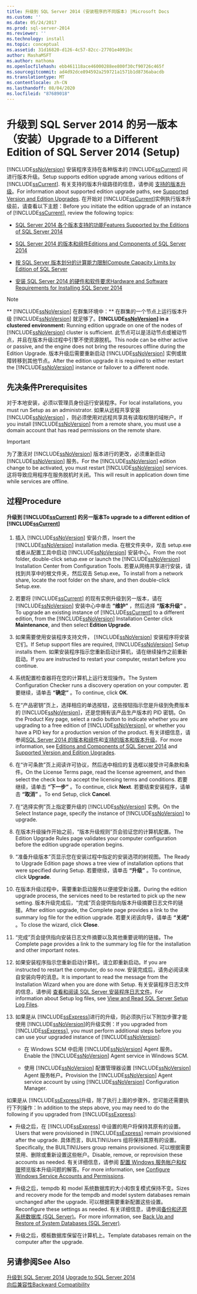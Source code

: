 ```yaml
---
title: 升级到 SQL Server 2014 (安装程序的不同版本) |Microsoft Docs
ms.custom: ''
ms.date: 05/24/2017
ms.prod: sql-server-2014
ms.reviewer: ''
ms.technology: install
ms.topic: conceptual
ms.assetid: 31d16820-d126-4c57-82cc-27701e4091bc
author: MashaMSFT
ms.author: mathoma
ms.openlocfilehash: ebb461118ace46000288ee800f30cf90726c465f
ms.sourcegitcommit: ad4d92dce894592a259721a1571b1d8736abacdb
ms.translationtype: MT
ms.contentlocale: zh-CN
ms.lasthandoff: 08/04/2020
ms.locfileid: "87689018"
---
```

# <a name="upgrade-to-a-different-edition-of-sql-server-2014-setup"></a><span data-ttu-id="adef3-102">升级到 SQL Server 2014 的另一版本（安装）</span><span class="sxs-lookup"><span data-stu-id="adef3-102">Upgrade to a Different Edition of SQL Server 2014 (Setup)</span></span>
  [!INCLUDE[ssNoVersion](../../includes/ssnoversion-md.md)] <span data-ttu-id="adef3-103">安装程序支持在各种版本的 [!INCLUDE[ssCurrent](../../includes/sscurrent-md.md)] 间进行版本升级。</span><span class="sxs-lookup"><span data-stu-id="adef3-103">Setup supports edition upgrade among various editions of [!INCLUDE[ssCurrent](../../includes/sscurrent-md.md)].</span></span> <span data-ttu-id="adef3-104">有关支持的版本升级路径的信息，请参阅 [支持的版本升级](supported-version-and-edition-upgrades.md)。</span><span class="sxs-lookup"><span data-stu-id="adef3-104">For information about supported edition upgrade paths, see [Supported Version and Edition Upgrades](supported-version-and-edition-upgrades.md).</span></span> <span data-ttu-id="adef3-105">在开始对 [!INCLUDE[ssCurrent](../../includes/sscurrent-md.md)]实例执行版本升级前，请查看以下主题：</span><span class="sxs-lookup"><span data-stu-id="adef3-105">Before you initiate the edition upgrade of an instance of [!INCLUDE[ssCurrent](../../includes/sscurrent-md.md)], review the following topics:</span></span>  
  
-   [<span data-ttu-id="adef3-106">SQL Server 2014 各个版本支持的功能</span><span class="sxs-lookup"><span data-stu-id="adef3-106">Features Supported by the Editions of SQL Server 2014</span></span>](../../getting-started/features-supported-by-the-editions-of-sql-server-2014.md)  
  
-   [<span data-ttu-id="adef3-107">SQL Server 2014 的版本和组件</span><span class="sxs-lookup"><span data-stu-id="adef3-107">Editions and Components of SQL Server 2014</span></span>](../../sql-server/editions-and-components-of-sql-server-2016.md)  
  
-   [<span data-ttu-id="adef3-108">按 SQL Server 版本划分的计算能力限制</span><span class="sxs-lookup"><span data-stu-id="adef3-108">Compute Capacity Limits by Edition of SQL Server</span></span>](../../sql-server/compute-capacity-limits-by-edition-of-sql-server.md)  
  
-   [<span data-ttu-id="adef3-109">安装 SQL Server 2014 的硬件和软件要求</span><span class="sxs-lookup"><span data-stu-id="adef3-109">Hardware and Software Requirements for Installing SQL Server 2014</span></span>](../../sql-server/install/hardware-and-software-requirements-for-installing-sql-server.md)  
  
> [!NOTE]  
>  <span data-ttu-id="adef3-110">\*\* [!INCLUDE[ssNoVersion](../../includes/ssnoversion-md.md)] 在群集环境中：\*\* 在群集的一个节点上运行版本升级 [!INCLUDE[ssNoVersion](../../includes/ssnoversion-md.md)] 就足够了。</span><span class="sxs-lookup"><span data-stu-id="adef3-110">**[!INCLUDE[ssNoVersion](../../includes/ssnoversion-md.md)] in a clustered environment:** Running edition upgrade on one of the nodes of [!INCLUDE[ssNoVersion](../../includes/ssnoversion-md.md)] cluster is sufficient.</span></span> <span data-ttu-id="adef3-111">此节点可以是活动节点或被动节点，并且在版本升级过程中引擎不使资源脱机。</span><span class="sxs-lookup"><span data-stu-id="adef3-111">This node can be either active or passive, and the engine does not bring the resources offline during the Edition Upgrade.</span></span> <span data-ttu-id="adef3-112">版本升级后需要重新启动 [!INCLUDE[ssNoVersion](../../includes/ssnoversion-md.md)] 实例或故障转移到其他节点。</span><span class="sxs-lookup"><span data-stu-id="adef3-112">After the edition upgrade it is required to either restart the [!INCLUDE[ssNoVersion](../../includes/ssnoversion-md.md)] instance or failover to a different node.</span></span>  
  
## <a name="prerequisites"></a><span data-ttu-id="adef3-113">先决条件</span><span class="sxs-lookup"><span data-stu-id="adef3-113">Prerequisites</span></span>  
 <span data-ttu-id="adef3-114">对于本地安装，必须以管理员身份运行安装程序。</span><span class="sxs-lookup"><span data-stu-id="adef3-114">For local installations, you must run Setup as an administrator.</span></span> <span data-ttu-id="adef3-115">如果从远程共享安装 [!INCLUDE[ssNoVersion](../../includes/ssnoversion-md.md)] ，则必须使用对远程共享具有读取权限的域帐户。</span><span class="sxs-lookup"><span data-stu-id="adef3-115">If you install [!INCLUDE[ssNoVersion](../../includes/ssnoversion-md.md)] from a remote share, you must use a domain account that has read permissions on the remote share.</span></span>  
  
> [!IMPORTANT]  
>  <span data-ttu-id="adef3-116">为了激活对 [!INCLUDE[ssNoVersion](../../includes/ssnoversion-md.md)] 版本进行的更改，必须重新启动 [!INCLUDE[ssNoVersion](../../includes/ssnoversion-md.md)] 服务。</span><span class="sxs-lookup"><span data-stu-id="adef3-116">For the [!INCLUDE[ssNoVersion](../../includes/ssnoversion-md.md)] edition change to be activated, you must restart [!INCLUDE[ssNoVersion](../../includes/ssnoversion-md.md)] services.</span></span> <span data-ttu-id="adef3-117">这将导致应用程序在服务脱机时关闭。</span><span class="sxs-lookup"><span data-stu-id="adef3-117">This will result in application down time while services are offline.</span></span>  
  
## <a name="procedure"></a><span data-ttu-id="adef3-118">过程</span><span class="sxs-lookup"><span data-stu-id="adef3-118">Procedure</span></span>  
  
#### <a name="to-upgrade-to-a-different-edition-of-sscurrent"></a><span data-ttu-id="adef3-119">升级到 [!INCLUDE[ssCurrent](../../includes/sscurrent-md.md)] 的另一版本</span><span class="sxs-lookup"><span data-stu-id="adef3-119">To upgrade to a different edition of [!INCLUDE[ssCurrent](../../includes/sscurrent-md.md)]</span></span>  
  
1.  <span data-ttu-id="adef3-120">插入 [!INCLUDE[ssNoVersion](../../includes/ssnoversion-md.md)] 安装介质，</span><span class="sxs-lookup"><span data-stu-id="adef3-120">Insert the [!INCLUDE[ssNoVersion](../../includes/ssnoversion-md.md)] installation media.</span></span> <span data-ttu-id="adef3-121">在根文件夹中，双击 setup.exe 或者从配置工具中启动 [!INCLUDE[ssNoVersion](../../includes/ssnoversion-md.md)] 安装中心。</span><span class="sxs-lookup"><span data-stu-id="adef3-121">From the root folder, double-click setup.exe or launch the [!INCLUDE[ssNoVersion](../../includes/ssnoversion-md.md)] Installation Center from Configuration Tools.</span></span> <span data-ttu-id="adef3-122">若要从网络共享进行安装，请找到共享中的根文件夹，然后双击 Setup.exe。</span><span class="sxs-lookup"><span data-stu-id="adef3-122">To install from a network share, locate the root folder on the share, and then double-click Setup.exe.</span></span>  
  
2.  <span data-ttu-id="adef3-123">若要将 [!INCLUDE[ssCurrent](../../includes/sscurrent-md.md)] 的现有实例升级到另一版本，请在 [!INCLUDE[ssNoVersion](../../includes/ssnoversion-md.md)] 安装中心中单击 **“维护”** ，然后选择 **“版本升级”** 。</span><span class="sxs-lookup"><span data-stu-id="adef3-123">To upgrade an existing instance of [!INCLUDE[ssCurrent](../../includes/sscurrent-md.md)] to a different edition, from the [!INCLUDE[ssNoVersion](../../includes/ssnoversion-md.md)] Installation Center click **Maintenance**, and then select **Edition Upgrade**.</span></span>  
  
3.  <span data-ttu-id="adef3-124">如果需要使用安装程序支持文件， [!INCLUDE[ssNoVersion](../../includes/ssnoversion-md.md)] 安装程序将安装它们。</span><span class="sxs-lookup"><span data-stu-id="adef3-124">If Setup support files are required, [!INCLUDE[ssNoVersion](../../includes/ssnoversion-md.md)] Setup installs them.</span></span> <span data-ttu-id="adef3-125">如果安装程序指示您重新启动计算机，请在继续操作之前重新启动。</span><span class="sxs-lookup"><span data-stu-id="adef3-125">If you are instructed to restart your computer, restart before you continue.</span></span>  
  
4.  <span data-ttu-id="adef3-126">系统配置检查器将在您的计算机上运行发现操作。</span><span class="sxs-lookup"><span data-stu-id="adef3-126">The System Configuration Checker runs a discovery operation on your computer.</span></span> <span data-ttu-id="adef3-127">若要继续，请单击 **“确定”** 。</span><span class="sxs-lookup"><span data-stu-id="adef3-127">To continue, click **OK**.</span></span>  
  
5.  <span data-ttu-id="adef3-128">在“产品密钥”页上，选择相应的单选按钮，这些按钮指示您是升级到免费版本的 [!INCLUDE[ssNoVersion](../../includes/ssnoversion-md.md)]，还是您拥有该产品生产版本的 PID 密钥。</span><span class="sxs-lookup"><span data-stu-id="adef3-128">On the Product Key page, select a radio button to indicate whether you are upgrading to a free edition of [!INCLUDE[ssNoVersion](../../includes/ssnoversion-md.md)], or whether you have a PID key for a production version of the product.</span></span> <span data-ttu-id="adef3-129">有关详细信息，请参阅[SQL Server 2014 的版本和组件](../../sql-server/editions-and-components-of-sql-server-2016.md)和[支持的版本和版本升级](supported-version-and-edition-upgrades.md)。</span><span class="sxs-lookup"><span data-stu-id="adef3-129">For more information, see [Editions and Components of SQL Server 2014](../../sql-server/editions-and-components-of-sql-server-2016.md) and [Supported Version and Edition Upgrades](supported-version-and-edition-upgrades.md).</span></span>  
  
6.  <span data-ttu-id="adef3-130">在“许可条款”页上阅读许可协议，然后选中相应的复选框以接受许可条款和条件。</span><span class="sxs-lookup"><span data-stu-id="adef3-130">On the License Terms page, read the license agreement, and then select the check box to accept the licensing terms and conditions.</span></span> <span data-ttu-id="adef3-131">若要继续，请单击 **“下一步”** 。</span><span class="sxs-lookup"><span data-stu-id="adef3-131">To continue, click **Next**.</span></span> <span data-ttu-id="adef3-132">若要结束安装程序，请单击 **“取消”** 。</span><span class="sxs-lookup"><span data-stu-id="adef3-132">To end Setup, click **Cancel**.</span></span>  
  
7.  <span data-ttu-id="adef3-133">在“选择实例”页上指定要升级的 [!INCLUDE[ssNoVersion](../../includes/ssnoversion-md.md)] 实例。</span><span class="sxs-lookup"><span data-stu-id="adef3-133">On the Select Instance page, specify the instance of [!INCLUDE[ssNoVersion](../../includes/ssnoversion-md.md)] to upgrade.</span></span>  
  
8.  <span data-ttu-id="adef3-134">在版本升级操作开始之前，“版本升级规则”页会验证您的计算机配置。</span><span class="sxs-lookup"><span data-stu-id="adef3-134">The Edition Upgrade Rules page validates your computer configuration before the edition upgrade operation begins.</span></span>  
  
9. <span data-ttu-id="adef3-135">“准备升级版本”页显示您在安装过程中指定的安装选项的树视图。</span><span class="sxs-lookup"><span data-stu-id="adef3-135">The Ready to Upgrade Edition page shows a tree view of installation options that were specified during Setup.</span></span> <span data-ttu-id="adef3-136">若要继续，请单击 **“升级”** 。</span><span class="sxs-lookup"><span data-stu-id="adef3-136">To continue, click **Upgrade**.</span></span>  
  
10. <span data-ttu-id="adef3-137">在版本升级过程中，需要重新启动服务以便接受新设置。</span><span class="sxs-lookup"><span data-stu-id="adef3-137">During the edition upgrade process, the services need to be restarted to pick up the new setting.</span></span> <span data-ttu-id="adef3-138">版本升级完成后，“完成”页会提供指向版本升级摘要日志文件的链接。</span><span class="sxs-lookup"><span data-stu-id="adef3-138">After edition upgrade, the Complete page provides a link to the summary log file for the edition upgrade.</span></span> <span data-ttu-id="adef3-139">若要关闭该向导，请单击 **“关闭”** 。</span><span class="sxs-lookup"><span data-stu-id="adef3-139">To close the wizard, click **Close**.</span></span>  
  
11. <span data-ttu-id="adef3-140">“完成”页会提供指向安装日志文件摘要以及其他重要说明的链接。</span><span class="sxs-lookup"><span data-stu-id="adef3-140">The Complete page provides a link to the summary log file for the installation and other important notes.</span></span>  
  
12. <span data-ttu-id="adef3-141">如果安装程序指示您重新启动计算机，请立即重新启动。</span><span class="sxs-lookup"><span data-stu-id="adef3-141">If you are instructed to restart the computer, do so now.</span></span> <span data-ttu-id="adef3-142">安装完成后，请务必阅读来自安装向导的消息。</span><span class="sxs-lookup"><span data-stu-id="adef3-142">It is important to read the message from the Installation Wizard when you are done with Setup.</span></span> <span data-ttu-id="adef3-143">有关安装程序日志文件的信息，请参阅 [查看和阅读 SQL Server 安装程序日志文件](view-and-read-sql-server-setup-log-files.md)。</span><span class="sxs-lookup"><span data-stu-id="adef3-143">For information about Setup log files, see [View and Read SQL Server Setup Log Files](view-and-read-sql-server-setup-log-files.md).</span></span>  
  
13. <span data-ttu-id="adef3-144">如果是从 [!INCLUDE[ssExpress](../../includes/ssexpress-md.md)]进行的升级，则必须执行以下附加步骤才能使用 [!INCLUDE[ssNoVersion](../../includes/ssnoversion-md.md)]的升级实例：</span><span class="sxs-lookup"><span data-stu-id="adef3-144">If you upgraded from [!INCLUDE[ssExpress](../../includes/ssexpress-md.md)], you must perform additional steps before you can use your upgraded instance of [!INCLUDE[ssNoVersion](../../includes/ssnoversion-md.md)]:</span></span>  
  
    -   <span data-ttu-id="adef3-145">在 Windows SCM 中启用 [!INCLUDE[ssNoVersion](../../includes/ssnoversion-md.md)] Agent 服务。</span><span class="sxs-lookup"><span data-stu-id="adef3-145">Enable the [!INCLUDE[ssNoVersion](../../includes/ssnoversion-md.md)] Agent service in Windows SCM.</span></span>  
  
    -   <span data-ttu-id="adef3-146">使用 [!INCLUDE[ssNoVersion](../../includes/ssnoversion-md.md)] 配置管理器设置 [!INCLUDE[ssNoVersion](../../includes/ssnoversion-md.md)] Agent 服务帐户。</span><span class="sxs-lookup"><span data-stu-id="adef3-146">Provision the [!INCLUDE[ssNoVersion](../../includes/ssnoversion-md.md)] Agent service account by using [!INCLUDE[ssNoVersion](../../includes/ssnoversion-md.md)] Configuration Manager.</span></span>  
  
 <span data-ttu-id="adef3-147">如果是从 [!INCLUDE[ssExpress](../../includes/ssexpress-md.md)]升级，除了执行上面的步骤外，您可能还需要执行下列操作：</span><span class="sxs-lookup"><span data-stu-id="adef3-147">In addition to the steps above, you may need to do the following if you upgraded from [!INCLUDE[ssExpress](../../includes/ssexpress-md.md)]:</span></span>  
  
-   <span data-ttu-id="adef3-148">升级之后，在 [!INCLUDE[ssExpress](../../includes/ssexpress-md.md)] 中设置的用户将保持其原有的设置。</span><span class="sxs-lookup"><span data-stu-id="adef3-148">Users that were provisioned in [!INCLUDE[ssExpress](../../includes/ssexpress-md.md)] remain provisioned after the upgrade.</span></span> <span data-ttu-id="adef3-149">具体而言，BUILTIN\Users 组将保持其原有的设置。</span><span class="sxs-lookup"><span data-stu-id="adef3-149">Specifically, the BUILTIN\Users group remains provisioned.</span></span> <span data-ttu-id="adef3-150">可以根据需要禁用、删除或重新设置这些帐户。</span><span class="sxs-lookup"><span data-stu-id="adef3-150">Disable, remove, or reprovision these accounts as needed.</span></span> <span data-ttu-id="adef3-151">有关详细信息，请参阅 [配置 Windows 服务帐户和权限](../configure-windows/configure-windows-service-accounts-and-permissions.md)预览版本升级问题的解答。</span><span class="sxs-lookup"><span data-stu-id="adef3-151">For more information, see [Configure Windows Service Accounts and Permissions](../configure-windows/configure-windows-service-accounts-and-permissions.md).</span></span>  
  
-   <span data-ttu-id="adef3-152">升级之后，tempdb 和 model 系统数据库的大小和恢复模式保持不变。</span><span class="sxs-lookup"><span data-stu-id="adef3-152">Sizes and recovery mode for the tempdb and model system databases remain unchanged after the upgrade.</span></span> <span data-ttu-id="adef3-153">可以根据需要重新配置这些设置。</span><span class="sxs-lookup"><span data-stu-id="adef3-153">Reconfigure these settings as needed.</span></span> <span data-ttu-id="adef3-154">有关详细信息，请参阅[备份和还原系统数据库 (SQL Server)](../../relational-databases/backup-restore/back-up-and-restore-of-system-databases-sql-server.md)。</span><span class="sxs-lookup"><span data-stu-id="adef3-154">For more information, see [Back Up and Restore of System Databases &#40;SQL Server&#41;](../../relational-databases/backup-restore/back-up-and-restore-of-system-databases-sql-server.md).</span></span>  
  
-   <span data-ttu-id="adef3-155">升级之后，模板数据库保留在计算机上。</span><span class="sxs-lookup"><span data-stu-id="adef3-155">Template databases remain on the computer after the upgrade.</span></span>  
  
## <a name="see-also"></a><span data-ttu-id="adef3-156">另请参阅</span><span class="sxs-lookup"><span data-stu-id="adef3-156">See Also</span></span>  
 <span data-ttu-id="adef3-157">[升级到 SQL Server 2014](upgrade-sql-server.md) </span><span class="sxs-lookup"><span data-stu-id="adef3-157">[Upgrade to SQL Server 2014](upgrade-sql-server.md) </span></span>  
 [<span data-ttu-id="adef3-158">向后兼容性</span><span class="sxs-lookup"><span data-stu-id="adef3-158">Backward Compatibility</span></span>](../../getting-started/backward-compatibility.md)  
  
  
